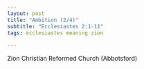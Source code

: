 ```yaml
---
layout: post
title: "Ambition (2/4)"
subtitle: "Ecclesiastes 2:1-11"
tags: ecclesiastes meaning zion

---
```

Zion Christian Reformed Church (Abbotsford)
